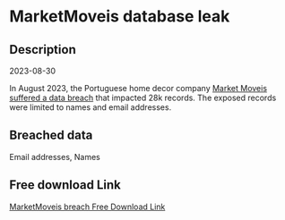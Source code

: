 # MarketMoveis database leak

## Description

2023-08-30

In August 2023, the Portuguese home decor company <a href="https://portaldaqueixa.com/brands/market-moveis/complaints/market-moveis-encomenda-atrasada-nao-respondem-emails-nem-chamadas-e-email-fraudulento-98633223" target="_blank" rel="noopener">Market Moveis suffered a data breach</a> that impacted 28k records. The exposed records were limited to names and email addresses.

## Breached data

Email addresses, Names

## Free download Link

[MarketMoveis breach Free Download Link](https://tinyurl.com/2b2k277t)